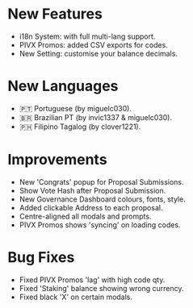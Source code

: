 # New Features
- i18n System: with full multi-lang support.
- PIVX Promos: added CSV exports for codes.
- New Setting: customise your balance decimals.

# New Languages
- 🇵🇹 Portuguese (by miguelc030).
- 🇧🇷 Brazilian PT (by invic1337 & miguelc030).
- 🇵🇭 Filipino Tagalog (by clover1221).

# Improvements
- New 'Congrats' popup for Proposal Submissions.
- Show Vote Hash after Proposal Submission.
- New Governance Dashboard colours, fonts, style.
- Added clickable Address to each proposal.
- Centre-aligned all modals and prompts.
- PIVX Promos shows 'syncing' on loading codes.

# Bug Fixes
- Fixed PIVX Promos 'lag' with high code qty.
- Fixed 'Staking' balance showing wrong currency.
- Fixed black 'X' on certain modals.